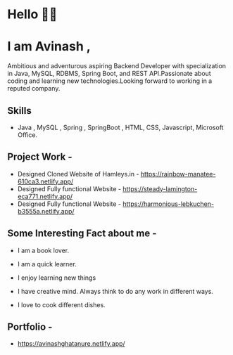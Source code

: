  # Hello 👋🏻
 #     I am  Avinash ,

 
 
 
 
 
Ambitious and adventurous aspiring Backend Developer with specialization in Java, MySQL, RDBMS, Spring Boot, and REST API.Passionate about coding and learning new technologies.Looking forward to working in a reputed company.

## Skills 

* Java , MySQL , Spring , SpringBoot , HTML, CSS, Javascript, Microsoft Office.

## Project Work -

*   Designed Cloned Website of Hamleys.in - https://rainbow-manatee-610ca3.netlify.app/                                                                                        
*   Designed Fully functional Website - https://steady-lamington-eca771.netlify.app/                                                                                                                 
*   Designed Fully functional Website - https://harmonious-lebkuchen-b3555a.netlify.app/

## Some Interesting Fact about me -

*   I am a book lover.

*   I am a quick learner.

*   I enjoy learning new things

*   I have creative mind. Always think to do any work in different ways.

*   I love to cook different dishes.

## Portfolio -  
*   https://avinashghatanure.netlify.app/

